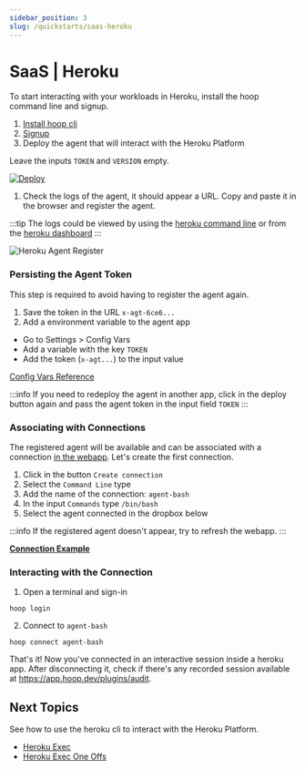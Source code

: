 ```yaml
---
sidebar_position: 3
slug: /quickstarts/saas-heroku
---
```


# SaaS | Heroku

To start interacting with your workloads in Heroku, install the hoop command line and signup.

1. [Install hoop cli](cli.md)
2. [Signup](https://app.hoop.dev)
3. Deploy the agent that will interact with the Heroku Platform

Leave the inputs `TOKEN` and `VERSION` empty.

[![Deploy](https://www.herokucdn.com/deploy/button.svg)](https://heroku.com/deploy?template=https://github.com/hoophq/heroku-hoop-agent)

1. Check the logs of the agent, it should appear a URL. Copy and paste it in the browser and register the agent.

:::tip
The logs could be viewed by using the [heroku command line](https://devcenter.heroku.com/articles/logging#view-logs) or from the [heroku dashboard](https://devcenter.heroku.com/articles/logging#view-logs-with-the-heroku-dashboard)
:::

![Heroku Agent Register](https://hoopartifacts.s3.amazonaws.com/screenshots/9-heroku-logs-agent-register.png)

### Persisting the Agent Token

This step is required to avoid having to register the agent again.

1. Save the token in the URL `x-agt-6ce6...`
2. Add a environment variable to the agent app

- Go to Settings > Config Vars
- Add a variable with the key `TOKEN`
- Add the token (`x-agt...`) to the input value

[Config Vars Reference](https://devcenter.heroku.com/articles/config-vars)

:::info
If you need to redeploy the agent in another app, click in the deploy button again and pass the agent token in the input field `TOKEN`
:::

### Associating with Connections

The registered agent will be available and can be associated with a connection [in the webapp](https://app.hoop.dev/connections). Let's create the first connection.

1. Click in the button `Create connection`
2. Select the `Command Line` type
3. Add the name of the connection: `agent-bash`
4. In the input `Commands` type `/bin/bash`
5. Select the agent connected in the dropbox below

:::info
If the registered agent doesn't appear, try to refresh the webapp.
:::

**[Connection Example](https://hoopartifacts.s3.amazonaws.com/screenshots/10-heroku-bash-connection.png)**


### Interacting with the Connection

1. Open a terminal and sign-in

```shell
hoop login
```

2. Connect to `agent-bash`

```shell
hoop connect agent-bash
```

That's it! Now you've connected in an interactive session inside a heroku app.
After disconnecting it, check if there's any recorded session available at https://app.hoop.dev/plugins/audit.

## Next Topics

See how to use the heroku cli to interact with the Heroku Platform.

- [Heroku Exec](../usecases/heroku-exec.md)
- [Heroku Exec One Offs](../usecases/heroku-oneoff.md)
